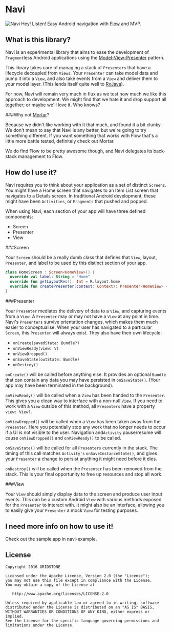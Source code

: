 Navi
====

![Navi](http://img09.deviantart.net/b2a1/i/2006/310/8/1/_navi__by_link3kokiri.gif) Hey! Listen! Easy Android navigation with [Flow](https://github.com/square/flow) and MVP.

What is this library?
---------------------

Navi is an experimental library that aims to ease the development of `Fragment`less Android applications using the [Model-View-Presenter](https://en.wikipedia.org/wiki/Model%E2%80%93view%E2%80%93presenter) pattern.

This library takes care of managing a stack of `Presenters` that have a lifecycle decoupled from `Views`. Your `Presenter` can take model data and pump it into a `View`, and also take events from a `View` and deliver them to your model layer. (This lends itself quite well to [RxJava](https://github.com/ReactiveX/RxJava)).

For now, Navi will remain very much in flux as we test how much we like this approach to development. We might find that we hate it and drop support all together; or maybe we'll love it. Who knows?

###Why not [Mortar](https://github.com/square/mortar/)?

Because we didn't like working with it that much, and found it a bit clunky. We don't mean to say that Navi is any better, but we're going to try something different. If you want something that works with Flow that's a little more battle tested, definitely check out Mortar.

We do find Flow to be pretty awesome though, and Navi delegates its back-stack management to Flow.

How do I use it?
----------------

Navi requires you to think about your application as a set of distinct `Screens`. You might have a Home screen that navigates to an Item List screen that navigates to a Details screen. In traditional Android development, these might have been `Activities`, or `Fragments` that pushed and popped.

When using Navi, each section of your app will have three defined components:
 - Screen
 - Presenter
 - View

###Screen

Your `Screen` should be a really dumb class that defines that `View`, layout, `Presenter`, and label to be used by this distinct section of your app.

```Kotlin
class HomeScreen : Screen<HomeView>() {
  override val label: String = "Home"
  override fun getLayoutRes(): Int = R.layout.home
  override fun createPresenter(context: Context): Presenter<HomeView> = HomePresenter(id)
}
```

###Presenter

Your `Presenter` mediates the delivery of data to a `View`, and capturing events from a `View`. A `Presenter` may or may not have a `View` at any point in time. Navi's `Presenters` survive orientation changes, which makes them much easier to conceptualise. When your user has navigated to a particular `Screen`, this `Presenter` will always exist. They also have their own lifecycle:

 - `onCreate(savedState: Bundle?)`
 - `onViewReady(view: V)`
 - `onViewDropped()`
 - `onSaveState(outState: Bundle)`
 - `onDestroy()`

`onCreate()` will be called before anything else. It provides an optional `Bundle` that can contain any data you may have persisted in `onSaveState()`. (Your app may have been terminated in the background).

`onViewReady()` will be called when a `View` has been handed to the `Presenter`. This gives you a clean way to interface with a non-null `View`. If you need to work with a `View` outside of this method, all `Presenters` have a property `view: View?`.

`onViewDropped()` will be called when a `View` has been taken away from the `Presenter`. Here you potentially stop any work that no longer needs to occur if a UI is not visible to the user. Navigation and`Activity` pause/resume will cause `onViewDropped()` and `onViewReady()` to be called.

`onSaveState()` will be called for all `Presenters` currently in the stack. The timing of this call matches `Activity's` `onSaveInstanceState()`, and gives your `Presenter` a change to persist anything it might need before it dies.

`onDestroy()` will be called when the `Presenter` has been removed from the stack. This is your final opportunity to free up resources and stop all work.

###View

Your `View` should simply display data to the screen and produce user input events. This can be a custom Android `View` with various methods exposed for the `Presenter` to interact with. It might also be an interface, allowing you to easily give your `Presenter` a mock `View` for testing purposes.

I need more info on how to use it!
----------------------------------

Check out the sample app in navi-example.

License
--------

    Copyright 2016 GRIDSTONE

    Licensed under the Apache License, Version 2.0 (the "License");
    you may not use this file except in compliance with the License.
    You may obtain a copy of the License at

       http://www.apache.org/licenses/LICENSE-2.0

    Unless required by applicable law or agreed to in writing, software
    distributed under the License is distributed on an "AS IS" BASIS,
    WITHOUT WARRANTIES OR CONDITIONS OF ANY KIND, either express or implied.
    See the License for the specific language governing permissions and
    limitations under the License.

